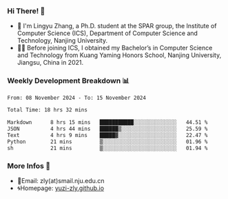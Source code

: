 ### Hi There! 👋 
- 🐳 I'm Lingyu Zhang, a Ph.D. student at the SPAR group, the Institute of Computer Science (ICS), Department of Computer Science and Technology, Nanjing University.
- 🧑‍🎓 Before joining ICS, I obtained my Bachelor’s in Computer Science and Technology from Kuang Yaming Honors School, Nanjing University, Jiangsu, China in 2021.

### Weekly Development Breakdown :bar_chart:

<!--START_SECTION:waka-->

```txt
From: 08 November 2024 - To: 15 November 2024

Total Time: 18 hrs 32 mins

Markdown      8 hrs 15 mins   ███████████░░░░░░░░░░░░░░   44.51 %
JSON          4 hrs 44 mins   ██████▒░░░░░░░░░░░░░░░░░░   25.59 %
Text          4 hrs 9 mins    █████▓░░░░░░░░░░░░░░░░░░░   22.47 %
Python        21 mins         ▒░░░░░░░░░░░░░░░░░░░░░░░░   01.96 %
sh            21 mins         ▒░░░░░░░░░░░░░░░░░░░░░░░░   01.94 %
```

<!--END_SECTION:waka-->

<!--
### Github Contributions :octocat:

![](https://raw.githubusercontent.com/yuzi-zly/yuzi-zly/output/github-contribution-grid-snake.svg)              
-->

### More Infos 📖

- 📧Email: zly(at)smail.nju.edu.cn
- 🌀Homepage: [yuzi-zly.github.io](https://yuzi-zly.github.io/)
